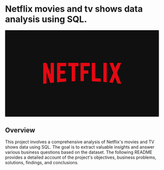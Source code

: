 # Netflix movies and tv shows data analysis using SQL.

![Netflix_logo](https://github.com/siddum8218/Netflix_SQL_Project/blob/main/Logo.jpg)

## Overview
This project involves a comprehensive analysis of Netflix's movies and TV shows data using SQL. The goal is to extract valuable insights and answer various business questions based on the dataset. The following README provides a detailed account of the project's objectives, business problems, solutions, findings, and conclusions.
